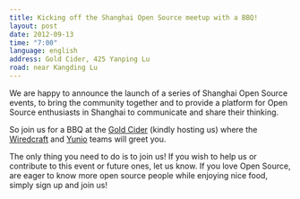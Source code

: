 ```yaml
---
title: Kicking off the Shanghai Open Source meetup with a BBQ!
layout: post
date: 2012-09-13
time: "7:00"
language: english
address: Gold Cider, 425 Yanping Lu
road: near Kangding Lu
---
```


We are happy to announce the launch of a series of Shanghai Open Source events, to bring the community together and to provide a platform for Open Source enthusiasts in Shanghai to communicate and share their thinking.

So join us for a BBQ at the [Gold Cider](http://www.goldcider.com) (kindly hosting us) where the [Wiredcraft](http://wiredcraft.com/) and [Yunio](http://beta.yunio.com) teams will greet you.

The only thing you need to do is to join us! If you wish to help us or contribute to this event or future ones, let us know. If you love Open Source, are eager to know more open source people while enjoying nice food, simply sign up and join us!